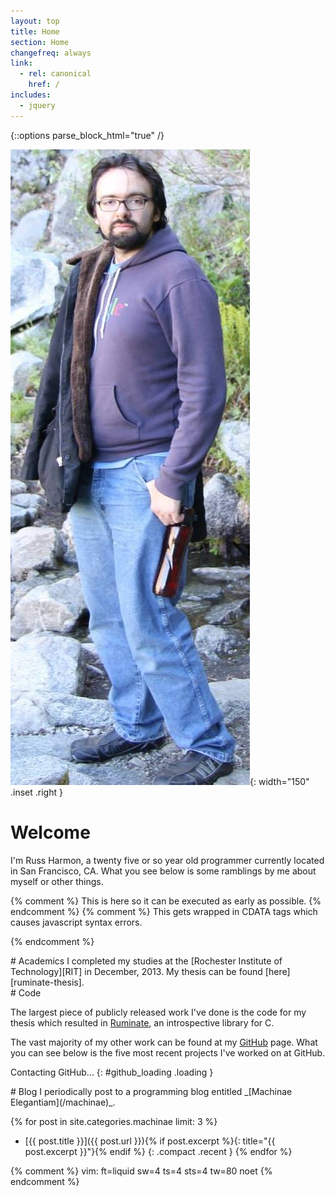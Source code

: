 ```yaml
---
layout: top
title: Home
section: Home
changefreq: always
link:
  - rel: canonical
    href: /
includes:
  - jquery
---
```

{::options parse_block_html="true" /}

![Photo of Russ Harmon](/images/russ_harmon.jpg){: width="150" .inset .right }

Welcome
=======

I'm Russ Harmon, a <span id="age">twenty five or so</span> year old programmer
currently located in <span id="{{ site.google_latitude_id }}">San Francisco,
CA</span>.  What you see below is some ramblings by me about myself or other
things.

{% comment %} This is here so it can be executed as early as possible. {% endcomment %}
{% comment %} This gets wrapped in CDATA tags which causes javascript syntax
errors.
<script type="text/javascript">
	$("#age").replaceWith(
		new Number(
			Math.floor(
				(
					new Date() -
					new Date("{{ site.birthdate }}")
				) /
				31556926000 /* nanos per year */
			)
		).toWords()
	);
	doLatitude("{{ site.google_latitude_id }}", $("#{{ site.google_latitude_id }}"));
</script>
{% endcomment %}

<div class="section">
# Academics
I completed my studies at the [Rochester Institute of Technology][RIT] in
December, 2013. My thesis can be found [here][ruminate-thesis].
</div>

<div class="section">
# Code

The largest piece of publicly released work I've done is the code for my thesis
which resulted in [Ruminate], an introspective library for C.

The vast majority of my other work can be found at my [GitHub] page.
What you can see below is the five most recent projects I've worked on at
GitHub.

<div id="github_{{ site.github_username }}">
Contacting GitHub...
{: #github_loading .loading }
<ul class="compact recent" id="github_list"/>
</div>
</div>

<div class="section">
# Blog
I periodically post to a programming blog entitled
_[Machinae Elegantiam](/machinae)_.

{% for post in site.categories.machinae limit: 3 %}
* [{{ post.title }}]({{ post.url }}){% if post.excerpt %}{: title="{{ post.excerpt }}"}{% endif %}
{: .compact .recent }
{% endfor %}
</div>

[Ruminate]: /ruminate
[ruminate-thesis]: /files/project-report.pdf
[RIT]: http://www.rit.edu/
[GitHub]: https://github.com/eatnumber1

{% comment %}
vim: ft=liquid sw=4 ts=4 sts=4 tw=80 noet
{% endcomment %}
